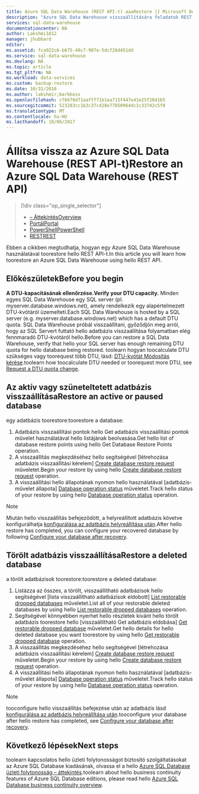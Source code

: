 ```yaml
---
title: Azure SQL Data Warehouse (REST API-t) aaaRestore |} Microsoft Docs
description: "Azure SQL Data Warehouse visszaállítására feladatok REST API-t."
services: sql-data-warehouse
documentationcenter: NA
author: Lakshmi1812
manager: jhubbard
editor: 
ms.assetid: fca922c6-b675-49c7-907e-5dcf26d451dd
ms.service: sql-data-warehouse
ms.devlang: NA
ms.topic: article
ms.tgt_pltfrm: NA
ms.workload: data-services
ms.custom: backup-restore
ms.date: 10/31/2016
ms.author: lakshmir;barbkess
ms.openlocfilehash: cf6678d71aafff71b1ea715f447e41e25f20d1b5
ms.sourcegitcommit: 523283cc1b3c37c428e77850964dc1c33742c5f0
ms.translationtype: MT
ms.contentlocale: hu-HU
ms.lasthandoff: 10/06/2017
---
```

# <a name="restore-an-azure-sql-data-warehouse-rest-api"></a><span data-ttu-id="94d63-103">Állítsa vissza az Azure SQL Data Warehouse (REST API-t)</span><span class="sxs-lookup"><span data-stu-id="94d63-103">Restore an Azure SQL Data Warehouse (REST API)</span></span>
> [!div class="op_single_selector"]
> * <span data-ttu-id="94d63-104">[– Áttekintés][Overview]</span><span class="sxs-lookup"><span data-stu-id="94d63-104">[Overview][Overview]</span></span>
> * <span data-ttu-id="94d63-105">[Portál][Portal]</span><span class="sxs-lookup"><span data-stu-id="94d63-105">[Portal][Portal]</span></span>
> * <span data-ttu-id="94d63-106">[PowerShell][PowerShell]</span><span class="sxs-lookup"><span data-stu-id="94d63-106">[PowerShell][PowerShell]</span></span>
> * <span data-ttu-id="94d63-107">[REST][REST]</span><span class="sxs-lookup"><span data-stu-id="94d63-107">[REST][REST]</span></span>
> 
> 

<span data-ttu-id="94d63-108">Ebben a cikkben megtudhatja, hogyan egy Azure SQL Data Warehouse használatával toorestore hello REST API-t.</span><span class="sxs-lookup"><span data-stu-id="94d63-108">In this article you will learn how toorestore an Azure SQL Data Warehouse using hello REST API.</span></span>

## <a name="before-you-begin"></a><span data-ttu-id="94d63-109">Előkészületek</span><span class="sxs-lookup"><span data-stu-id="94d63-109">Before you begin</span></span>
<span data-ttu-id="94d63-110">**A DTU-kapacitásának ellenőrzése.**</span><span class="sxs-lookup"><span data-stu-id="94d63-110">**Verify your DTU capacity.**</span></span> <span data-ttu-id="94d63-111">Minden egyes SQL Data Warehouse egy SQL server (pl. myserver.database.windows.net), amely rendelkezik egy alapértelmezett DTU-kvótáról üzemelteti.</span><span class="sxs-lookup"><span data-stu-id="94d63-111">Each SQL Data Warehouse is hosted by a SQL server (e.g. myserver.database.windows.net) which has a default DTU quota.</span></span>  <span data-ttu-id="94d63-112">SQL Data Warehouse próbál visszaállítani, győződjön meg arról, hogy az SQL Servert futtató hello adatbázis visszaállítása folyamatban elég fennmaradó DTU-kvótáról hello.</span><span class="sxs-lookup"><span data-stu-id="94d63-112">Before you can restore a SQL Data Warehouse, verify that hello your SQL server has enough remaining DTU quota for hello database being restored.</span></span> <span data-ttu-id="94d63-113">toolearn hogyan toocalculate DTU szükséges vagy toorequest több DTU, lásd: [DTU-kvótát Módosítás kérése][Request a DTU quota change].</span><span class="sxs-lookup"><span data-stu-id="94d63-113">toolearn how toocalculate DTU needed or toorequest more DTU, see [Request a DTU quota change][Request a DTU quota change].</span></span>

## <a name="restore-an-active-or-paused-database"></a><span data-ttu-id="94d63-114">Az aktív vagy szüneteltetett adatbázis visszaállítása</span><span class="sxs-lookup"><span data-stu-id="94d63-114">Restore an active or paused database</span></span>
<span data-ttu-id="94d63-115">egy adatbázis toorestore:</span><span class="sxs-lookup"><span data-stu-id="94d63-115">toorestore a database:</span></span>

1. <span data-ttu-id="94d63-116">Adatbázis visszaállítási pontok hello Get adatbázis visszaállítási pontok művelet használatával hello listájának beolvasása.</span><span class="sxs-lookup"><span data-stu-id="94d63-116">Get hello list of database restore points using hello Get Database Restore Points operation.</span></span>
2. <span data-ttu-id="94d63-117">A visszaállítás megkezdéséhez hello segítségével [létrehozása adatbázis visszaállítási kérelem] [ Create database restore request] műveletet.</span><span class="sxs-lookup"><span data-stu-id="94d63-117">Begin your restore by using hello [Create database restore request][Create database restore request] operation.</span></span>
3. <span data-ttu-id="94d63-118">A visszaállítási hello állapotának nyomon hello használatával [adatbázis-művelet állapota] [ Database operation status] műveletet.</span><span class="sxs-lookup"><span data-stu-id="94d63-118">Track hello status of your restore by using hello [Database operation status][Database operation status] operation.</span></span>

> [!NOTE]
> <span data-ttu-id="94d63-119">Miután hello visszaállítás befejeződött, a helyreállított adatbázis követve konfigurálhatja [konfigurálása az adatbázis helyreállítása után][Configure your database after recovery].</span><span class="sxs-lookup"><span data-stu-id="94d63-119">After hello restore has completed, you can configure your recovered database by following [Configure your database after recovery][Configure your database after recovery].</span></span>
> 
> 

## <a name="restore-a-deleted-database"></a><span data-ttu-id="94d63-120">Törölt adatbázis visszaállítása</span><span class="sxs-lookup"><span data-stu-id="94d63-120">Restore a deleted database</span></span>
<span data-ttu-id="94d63-121">a törölt adatbázisok toorestore:</span><span class="sxs-lookup"><span data-stu-id="94d63-121">toorestore a deleted database:</span></span>

1. <span data-ttu-id="94d63-122">Listázza az összes, a törölt, visszaállítható adatbázisok hello segítségével [lista visszaállítható adatbázisok eldobott] [ List restorable dropped databases] műveletet.</span><span class="sxs-lookup"><span data-stu-id="94d63-122">List all of your restorable deleted databases by using hello [List restorable dropped databases][List restorable dropped databases] operation.</span></span>
2. <span data-ttu-id="94d63-123">Segítségével könnyebben nyerhet hello részletek kívánt hello törölt adatbázis toorestore hello [visszaállítható Get adatbázis eldobása] [ Get restorable dropped database] műveletet.</span><span class="sxs-lookup"><span data-stu-id="94d63-123">Get hello details for hello deleted database you want toorestore by using hello [Get restorable dropped database][Get restorable dropped database] operation.</span></span>
3. <span data-ttu-id="94d63-124">A visszaállítás megkezdéséhez hello segítségével [létrehozása adatbázis visszaállítási kérelem] [ Create database restore request] műveletet.</span><span class="sxs-lookup"><span data-stu-id="94d63-124">Begin your restore by using hello [Create database restore request][Create database restore request] operation.</span></span>
4. <span data-ttu-id="94d63-125">A visszaállítási hello állapotának nyomon hello használatával [adatbázis-művelet állapota] [ Database operation status] műveletet.</span><span class="sxs-lookup"><span data-stu-id="94d63-125">Track hello status of your restore by using hello [Database operation status][Database operation status] operation.</span></span>

> [!NOTE]
> <span data-ttu-id="94d63-126">tooconfigure hello visszaállítás befejezése után az adatbázis lásd [konfigurálása az adatbázis helyreállítása után][Configure your database after recovery].</span><span class="sxs-lookup"><span data-stu-id="94d63-126">tooconfigure your database after hello restore has completed, see [Configure your database after recovery][Configure your database after recovery].</span></span>
> 
> 

## <a name="next-steps"></a><span data-ttu-id="94d63-127">Következő lépések</span><span class="sxs-lookup"><span data-stu-id="94d63-127">Next steps</span></span>
<span data-ttu-id="94d63-128">toolearn kapcsolatos hello üzleti folytonosságot biztosító szolgáltatásokat az Azure SQL Database kiadásának, olvassa el a hello [Azure SQL Database üzleti folytonosság – áttekintés][Azure SQL Database business continuity overview].</span><span class="sxs-lookup"><span data-stu-id="94d63-128">toolearn about hello business continuity features of Azure SQL Database editions, please read hello [Azure SQL Database business continuity overview][Azure SQL Database business continuity overview].</span></span>

<!--Image references-->

<!--Article references-->
[Azure SQL Database business continuity overview]: ../sql-database/sql-database-business-continuity.md
[Request a DTU quota change]: ./sql-data-warehouse-get-started-create-support-ticket.md#request-quota-change
[Configure your database after recovery]: ../sql-database/sql-database-disaster-recovery.md#configure-your-database-after-recovery
[How tooinstall and configure Azure PowerShell]: /powershell/azureps-cmdlets-docs
[Overview]: ./sql-data-warehouse-restore-database-overview.md
[Portal]: ./sql-data-warehouse-restore-database-portal.md
[PowerShell]: ./sql-data-warehouse-restore-database-powershell.md
[REST]: ./sql-data-warehouse-restore-database-rest-api.md

<!--MSDN references-->
[Create database restore request]: https://msdn.microsoft.com/library/azure/dn509571.aspx
[Database operation status]: https://msdn.microsoft.com/library/azure/dn720371.aspx
[Get restorable dropped database]: https://msdn.microsoft.com/library/azure/dn509574.aspx
[List restorable dropped databases]: https://msdn.microsoft.com/library/azure/dn509562.aspx
[Restore-AzureRmSqlDatabase]: https://msdn.microsoft.com/library/mt693390.aspx

<!--Other Web references-->
[Azure Portal]: https://portal.azure.com/
[Microsoft Web Platform Installer]: https://aka.ms/webpi-azps
